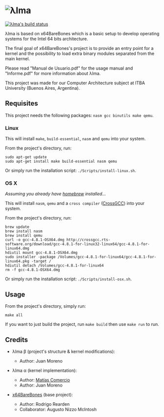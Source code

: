 # ![λlma](http://imgh.us/alma_2.svg)
[![λlma's build status](https://travis-ci.com/jpmrno/Alma.svg?token=rrzVPFKtpAUUPF2Pp1UE&branch=master)](https://travis-ci.com/jpmrno/Alma)

λlma is based on x64BareBones which is a basic setup to develop operating systems for the Intel 64 bits architecture.

The final goal of x64BareBones's project is to provide an entry point for a kernel and the possibility to load extra binary modules separated from the main kernel.

Please read "Manual de Usuario.pdf" for the usage manual and "Informe.pdf" for more information about λlma.

This project was made for our Computer Architecture subject at ITBA University (Buenos Aires, Argentina).

## Requisites

This project needs the following packages: `nasm gcc binutils make qemu`.

### Linux

This will install `make`, `build-essential`, `nasm` and `qemu` into your system.

From the project's directory, run:

	sudo apt-get update
	sudo apt-get install make build-essential nasm qemu

Or simply run the installation script: `./Scripts/install-linux.sh`.

### OS X

*Assuming you already have [homebrew](http://brew.sh) installed...*

This will install `nasm`, `qemu` and a `cross compiler` ([CrossGCC](http://crossgcc.rts-software.org/doku.php?id=compiling_for_linux#bit_linux_binaries_for_mac_intel1)) into your system.

From the project's directory, run:

	brew update
	brew install nasm
	brew install qemu
	curl -o gcc-4.8.1-OSX64.dmg http://crossgcc.rts-software.org/download/gcc-4.8.1-for-linux32-linux64/gcc-4.8.1-for-linux64.dmg
	hdiutil mount gcc-4.8.1-OSX64.dmg
	sudo installer -package /Volumes/gcc-4.8.1-for-linux64/gcc-4.8.1-for-linux64.pkg -target /
	hdiutil detach /Volumes/gcc-4.8.1-for-linux64
	rm -f gcc-4.8.1-OSX64.dmg

Or simply run the installation script: `./Scripts/install-osx.sh`.

## Usage

From the project's directory, simply run:

	make all

If you want to just build the project, run `make build` then use `make run` to run.

## Credits

- λlma β (project's structure & kernel modifications): 
	- Author: Juan Moreno

- λlma α (kernel implementation): 
	- Author: [Matías Comercio](https://github.com/MatiasComercioITBA)
	- Author: Juan Moreno

- [x64BareBones](https://bitbucket.org/RowDaBoat/x64barebones/) (base project): 
	- Author: Rodrigo Rearden
	- Collaborator: Augusto Nizzo McIntosh
